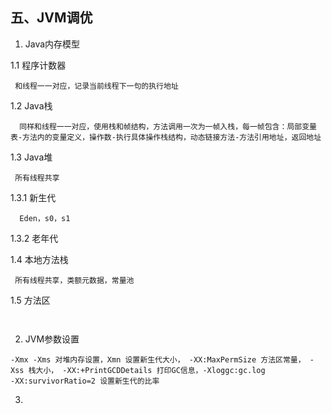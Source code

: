
## 五、JVM调优

1. Java内存模型
 
 1.1 程序计数器
  ```
   和线程一一对应，记录当前线程下一句的执行地址
  ```
 
 1.2 Java栈
  ```
   同样和线程一一对应，使用栈和帧结构，方法调用一次为一帧入栈，每一帧包含：局部变量表-方法内的变量定义，操作数-执行具体操作栈结构，动态链接方法-方法引用地址，返回地址
  ```
 1.3 Java堆
 
  ```
   所有线程共享
  ```
  1.3.1 新生代
  ```
   Eden，s0，s1
  ```
  1.3.2 老年代
 
 1.4 本地方法栈
 ```
  所有线程共享，类额元数据，常量池
 ```
 1.5 方法区
 ```
  
 ```
2. JVM参数设置
 ```
 -Xmx -Xms 对堆内存设置，Xmn 设置新生代大小， -XX:MaxPermSize 方法区常量， -Xss 栈大小， -XX:+PrintGCDDetails 打印GC信息，-Xloggc:gc.log 
 -XX:survivorRatio=2 设置新生代的比率
 ```
 
3. 
